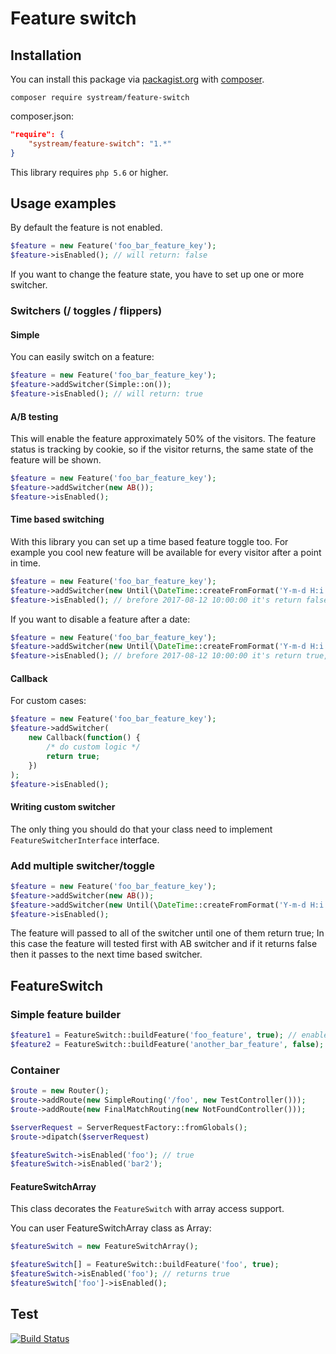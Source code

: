 # Feature switch

## Installation

You can install this package via [packagist.org](https://packagist.org/packages/systream/feature-switch) with [composer](https://getcomposer.org/).

`composer require systream/feature-switch`

composer.json:

```json
"require": {
    "systream/feature-switch": "1.*"
}
```

This library requires `php 5.6` or higher.

## Usage examples

By default the feature is not enabled.

```php
$feature = new Feature('foo_bar_feature_key');
$feature->isEnabled(); // will return: false

```

If you want to change the feature state, you have to set up one or more switcher.

### Switchers (/ toggles / flippers)

#### Simple

You can easily switch on a feature:

```php
$feature = new Feature('foo_bar_feature_key');
$feature->addSwitcher(Simple::on());
$feature->isEnabled(); // will return: true

```

#### A/B testing

This will enable the feature approximately 50% of the visitors.
The feature status is tracking by cookie, so if the visitor returns, the same state of the feature will be shown.

```php
$feature = new Feature('foo_bar_feature_key');
$feature->addSwitcher(new AB());
$feature->isEnabled();

```

#### Time based switching

With this library you can set up a time based feature toggle too.
For example you cool new feature will be available for every visitor after a point in time.

```php
$feature = new Feature('foo_bar_feature_key');
$feature->addSwitcher(new Until(\DateTime::createFromFormat('Y-m-d H:i:s', '2017-08-12 10:00:00')));
$feature->isEnabled(); // brefore 2017-08-12 10:00:00 it's return false, after will return true

```

If you want to disable a feature after a date:

```php
$feature = new Feature('foo_bar_feature_key');
$feature->addSwitcher(new Until(\DateTime::createFromFormat('Y-m-d H:i:s', '2017-08-12 10:00:00'), false));
$feature->isEnabled(); // brefore 2017-08-12 10:00:00 it's return true, after will return false

```

#### Callback

For custom cases:

```php
$feature = new Feature('foo_bar_feature_key');
$feature->addSwitcher(
	new Callback(function() {
		/* do custom logic */
		return true;
	})
);
$feature->isEnabled();

```

#### Writing custom switcher

The only thing you should do that your class need to implement `FeatureSwitcherInterface` interface.

### Add multiple switcher/toggle

```php
$feature = new Feature('foo_bar_feature_key');
$feature->addSwitcher(new AB());
$feature->addSwitcher(new Until(\DateTime::createFromFormat('Y-m-d H:i:s', '2017-08-12 10:00:00')));
$feature->isEnabled();

```

The feature will passed to all of the switcher until one of them return true;
In this case the feature will tested first with AB switcher and if it returns false then it passes to the next time based switcher.

## FeatureSwitch

### Simple feature builder

```php
$feature1 = FeatureSwitch::buildFeature('foo_feature', true); // enabled
$feature2 = FeatureSwitch::buildFeature('another_bar_feature', false); // disabled
```

### Container

```php
$route = new Router();
$route->addRoute(new SimpleRouting('/foo', new TestController()));
$route->addRoute(new FinalMatchRouting(new NotFoundController()));

$serverRequest = ServerRequestFactory::fromGlobals();
$route->dipatch($serverRequest)

```

```php
$featureSwitch->isEnabled('foo'); // true
$featureSwitch->isEnabled('bar2');
```
#### FeatureSwitchArray
This class decorates the ```FeatureSwitch``` with array access support.

You can user FeatureSwitchArray class as Array:
```php
$featureSwitch = new FeatureSwitchArray();

$featureSwitch[] = FeatureSwitch::buildFeature('foo', true);
$featureSwitch->isEnabled('foo'); // returns true
$featureSwitch['foo']->isEnabled();
```

## Test

[![Build Status](https://travis-ci.org/systream/feature-switch.svg?branch=master)](https://travis-ci.org/systream/feature-switch)
